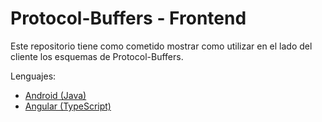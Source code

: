 # Protocol-Buffers - Frontend

Este repositorio tiene como cometido mostrar como utilizar en el lado del cliente los esquemas de Protocol-Buffers.

Lenguajes:
* [Android (Java)](./android-java)
* [Angular (TypeScript)](./typescript-angular)